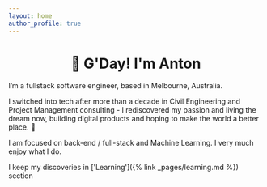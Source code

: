 ```yaml
---
layout: home
author_profile: true
---
```


<h1 align="center">🤠 G'Day! I'm Anton</h1>

I’m a fullstack software engineer, based in Melbourne, Australia.

I switched into tech after more than a decade in Civil Engineering and Project Management consulting - I rediscovered
  my passion and living the dream now, building digital products and hoping to make the world a better place. 🧀

I am focused on back-end / full-stack and Machine Learning. I very much enjoy what I do.

I keep my discoveries in ['Learning']({% link _pages/learning.md %}) section

<!-- <h3 id="how-id-define-myselfliterally">How I’d define myself…literally</h3>
<div class="language-ruby highlighter-rouge">
  <div class="highlight">
    <pre class="highlight">
      <code><span class="k">class</span> <span class="nc">Anton</span>
        <span class="k">def</span> <span class="nf">initialize</span>
          <span class="vi">@name</span> <span class="o">=</span> <span class="s1">'Anton'</span>
          <span class="vi">@dob</span> <span class="o">=</span> <span class="s2">"1987-04-01T04:15:00"</span>
          <span class="vi">@work</span> <span class="o">=</span> <span class="s1">'FinTech Software Engineer'</span>
          <span class="vi">@education</span> <span class="o">=</span> <span class="p">[</span> <span class="s1">'Auckland University of Technology'</span><span class="p">,</span>
                        <span class="s1">'Moscow State University of Civil Engineering'</span><span class="p">,</span>
                        <span class="s1">'Le Wagon'</span> 
                        <span class="p">]</span>
          <span class="vi">@hobbies</span> <span class="o">=</span> <span class="p">[</span>  <span class="s1">'Kitesurfing'</span><span class="p">,</span> 
                        <span class="s1">'Camping'</span><span class="p">,</span>
                        <span class="s1">'Motorcycling'</span><span class="p">,</span>
                        <span class="s1">'Longboarding'</span>
                      <span class="p">]</span>
        <span class="k">end</span>

        <span class="k">def</span> <span class="nf">current_location</span>
          <span class="s1">'Melbourne, Australia'</span>
        <span class="k">end</span>

        <span class="k">def</span> <span class="nf">previous_locations</span>
          <span class="p">[</span> <span class="s1">'Brisbane, Australia'</span><span class="p">,</span>
            <span class="s1">'Auckland, New Zealand'</span><span class="p">,</span>
            <span class="s1">'Moscow, Russia'</span>
          <span class="p">]</span>
        <span class="k">end</span>
      <span class="k">end</span>
    </code></pre>
  </div>
</div> -->

<!-- 
<h3 id="books-i-read--recommend">Books I read / recommend</h3>

<ul>
  <li>‘Working with Legacy Code by Michael Feathers ‘,</li>
  <li>‘99 Bottles of OOP by Sandi Metz’,</li>
  <li>‘Object Oriented Design Principles by Sandi Metz’,</li>
  <li><a href="https://github.com/friendlyantz/ruby_under_microscope">‘Ruby Under a Microscope’</a></li>
  <li>‘Automate the Boring Stuff with Python’</li>
</ul> -->
